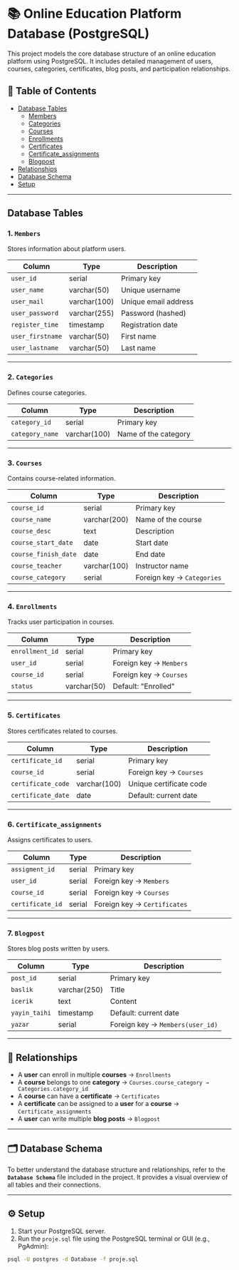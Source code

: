 # 📚 Online Education Platform Database (PostgreSQL)

This project models the core database structure of an online education platform using PostgreSQL. It includes detailed management of users, courses, categories, certificates, blog posts, and participation relationships.

## 📂 Table of Contents

- [Database Tables](#database-tables)
  - [Members](#1-members)
  - [Categories](#2-categories)
  - [Courses](#3-courses)
  - [Enrollments](#4-enrollments)
  - [Certificates](#5-certificates)
  - [Certificate_assignments](#6-certificate_assignments)
  - [Blogpost](#7-blogpost)
- [Relationships](#relationships)
- [Database Schema](#database-schema)
- [Setup](#setup)

---

## Database Tables

### 1. `Members`

Stores information about platform users.

| Column           | Type           | Description                    |
|------------------|----------------|--------------------------------|
| `user_id`        | serial         | Primary key                    |
| `user_name`      | varchar(50)    | Unique username                |
| `user_mail`      | varchar(100)   | Unique email address           |
| `user_password`  | varchar(255)   | Password (hashed)              |
| `register_time`  | timestamp      | Registration date              |
| `user_firstname` | varchar(50)    | First name                     |
| `user_lastname`  | varchar(50)    | Last name                      |

---

### 2. `Categories`

Defines course categories.

| Column          | Type           | Description           |
|------------------|----------------|------------------------|
| `category_id`    | serial         | Primary key            |
| `category_name`  | varchar(100)   | Name of the category   |

---

### 3. `Courses`

Contains course-related information.

| Column             | Type           | Description                      |
|--------------------|----------------|----------------------------------|
| `course_id`        | serial         | Primary key                      |
| `course_name`      | varchar(200)   | Name of the course               |
| `course_desc`      | text           | Description                      |
| `course_start_date`| date           | Start date                       |
| `course_finish_date`| date          | End date                         |
| `course_teacher`   | varchar(100)   | Instructor name                  |
| `course_category`  | serial         | Foreign key → `Categories`       |

---

### 4. `Enrollments`

Tracks user participation in courses.

| Column           | Type           | Description                   |
|------------------|----------------|-------------------------------|
| `enrollment_id`  | serial         | Primary key                   |
| `user_id`        | serial         | Foreign key → `Members`       |
| `course_id`      | serial         | Foreign key → `Courses`       |
| `status`         | varchar(50)    | Default: "Enrolled"           |

---

### 5. `Certificates`

Stores certificates related to courses.

| Column            | Type           | Description                      |
|-------------------|----------------|----------------------------------|
| `certificate_id`  | serial         | Primary key                      |
| `course_id`       | serial         | Foreign key → `Courses`          |
| `certificate_code`| varchar(100)   | Unique certificate code          |
| `certificate_date`| date           | Default: current date            |

---

### 6. `Certificate_assignments`

Assigns certificates to users.

| Column           | Type   | Description                           |
|------------------|--------|---------------------------------------|
| `assigment_id`   | serial | Primary key                           |
| `user_id`        | serial | Foreign key → `Members`               |
| `course_id`      | serial | Foreign key → `Courses`               |
| `certificate_id` | serial | Foreign key → `Certificates`          |

---

### 7. `Blogpost`

Stores blog posts written by users.

| Column         | Type          | Description                        |
|----------------|---------------|------------------------------------|
| `post_id`      | serial        | Primary key                        |
| `baslik`       | varchar(250)  | Title                              |
| `icerik`       | text          | Content                            |
| `yayin_taihi`  | timestamp     | Default: current date              |
| `yazar`        | serial        | Foreign key → `Members(user_id)`   |

---

## 🔗 Relationships

- A **user** can enroll in multiple **courses** → `Enrollments`
- A **course** belongs to one **category** → `Courses.course_category → Categories.category_id`
- A **course** can have a **certificate** → `Certificates`
- A **certificate** can be assigned to a **user** for a **course** → `Certificate_assignments`
- A **user** can write multiple **blog posts** → `Blogpost`

---

## 🗂 Database Schema

To better understand the database structure and relationships, refer to the **`Database Schema`** file included in the project. It provides a visual overview of all tables and their connections.

---

## ⚙️ Setup

1. Start your PostgreSQL server.
2. Run the `proje.sql` file using the PostgreSQL terminal or GUI (e.g., PgAdmin):

```bash
psql -U postgres -d Database -f proje.sql
